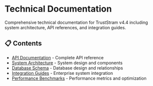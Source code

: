 # Technical Documentation

Comprehensive technical documentation for TrustStram v4.4 including system architecture, API references, and integration guides.

## 📋 Contents

- [API Documentation](./api-documentation.md) - Complete API reference
- [System Architecture](./system-architecture.md) - System design and components
- [Database Schema](./database-schema.md) - Database design and relationships
- [Integration Guides](./integration-guides.md) - Enterprise system integration
- [Performance Benchmarks](./performance-benchmarks.md) - Performance metrics and optimization
